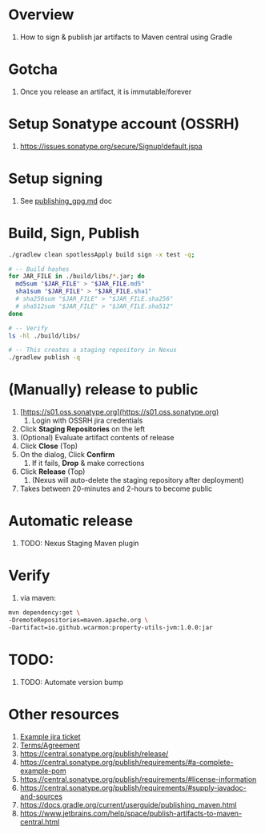 # Overview
1. How to sign & publish jar artifacts to Maven central using Gradle


# Gotcha
1. Once you release an artifact, it is immutable/forever


# Setup Sonatype account (OSSRH)
1. https://issues.sonatype.org/secure/Signup!default.jspa


# Setup signing
1. See [publishing_gpg.md](./publishing_gpg.md) doc


# Build, Sign, Publish
```sh
./gradlew clean spotlessApply build sign -x test -q;

# -- Build hashes
for JAR_FILE in ./build/libs/*.jar; do
  md5sum "$JAR_FILE" > "$JAR_FILE.md5"
  sha1sum "$JAR_FILE" > "$JAR_FILE.sha1"
  # sha256sum "$JAR_FILE" > "$JAR_FILE.sha256"
  # sha512sum "$JAR_FILE" > "$JAR_FILE.sha512"
done

# -- Verify
ls -hl ./build/libs/

# -- This creates a staging repository in Nexus
./gradlew publish -q
```


# (Manually) release to public
1. [https://s01.oss.sonatype.org](https://s01.oss.sonatype.org)
    1. Login with OSSRH jira credentials
1. Click **Staging Repositories** on the left
1. (Optional) Evaluate artifact contents of release
1. Click **Close** (Top)
1. On the dialog, Click **Confirm**
    1. If it fails, **Drop** & make corrections
1. Click **Release** (Top)
    1. (Nexus will auto-delete the staging repository after deployment)
1. Takes between 20-minutes and 2-hours to become public


# Automatic release
1. TODO: Nexus Staging Maven plugin


# Verify
1. via maven:
```bash
mvn dependency:get \
-DremoteRepositories=maven.apache.org \
-Dartifact=io.github.wcarmon:property-utils-jvm:1.0.0:jar
```



# TODO:
1. TODO: Automate version bump



# Other resources
1. [Example jira ticket](https://issues.sonatype.org/browse/OSSRH-97577)
1. [Terms/Agreement](https://central.sonatype.org/publish/producer-terms)
1. https://central.sonatype.org/publish/release/
1. https://central.sonatype.org/publish/requirements/#a-complete-example-pom
1. https://central.sonatype.org/publish/requirements/#license-information
1. https://central.sonatype.org/publish/requirements/#supply-javadoc-and-sources
1. https://docs.gradle.org/current/userguide/publishing_maven.html
1. https://www.jetbrains.com/help/space/publish-artifacts-to-maven-central.html
